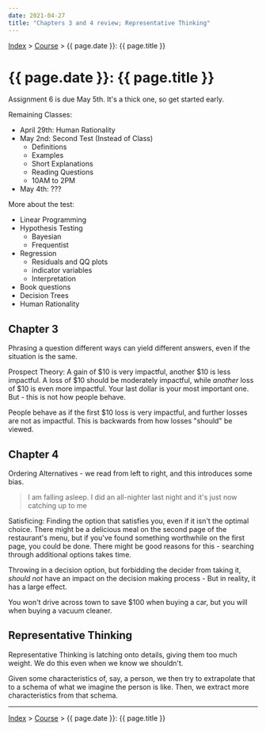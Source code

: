 ```yaml
---
date: 2021-04-27
title: "Chapters 3 and 4 review; Representative Thinking"
---
```


[Index](../../../index.md) > [Course](./index.md) > {{ page.date }}: {{ page.title }}

# {{ page.date }}: {{ page.title }}

Assignment 6 is due May 5th. It's a thick one, so get started early.

Remaining Classes:

- April 29th: Human Rationality
- May 2nd: Second Test (Instead of Class)
    - Definitions
    - Examples
    - Short Explanations
    - Reading Questions
    - 10AM to 2PM
- May 4th: ???

More about the test:
- Linear Programming
- Hypothesis Testing
    - Bayesian
    - Frequentist
- Regression
    - Residuals and QQ plots
    - indicator variables
    - Interpretation
- Book questions
- Decision Trees
- Human Rationality

## Chapter 3

Phrasing a question different ways can yield different answers, even if the situation is the same.

Prospect Theory: A gain of $10 is very impactful, another $10 is less impactful. A loss of $10 should be moderately impactful, while *another* loss of $10 is even more impactful. Your last dollar is your most important one. But - this is not how people behave.

People behave as if the first $10 loss is very impactful, and further losses are not as impactful. This is backwards from how losses "should" be viewed.

## Chapter 4

Ordering Alternatives - we read from left to right, and this introduces some bias.

> I am falling asleep. I did an all-nighter last night and it's just now catching up to me

Satisficing: Finding the option that satisfies you, even if it isn't the optimal choice. There might be a delicious meal on the second page of the restaurant's menu, but if you've found something worthwhile on the first page, you could be done. There might be good reasons for this - searching through additional options takes time.

Throwing in a decision option, but forbidding the decider from taking it, *should not* have an impact on the decision making process - But in reality, it has a large effect.

You won't drive across town to save $100 when buying a car, but you will when buying a vacuum cleaner.

## Representative Thinking

Representative Thinking is latching onto details, giving them too much weight. We do this even when we know we shouldn't.

Given some characteristics of, say, a person, we then try to extrapolate that to a schema of what we imagine the person is like. Then, we extract more characteristics from that schema.

---

[Index](../../../index.md) > [Course](./index.md) > {{ page.date }}: {{ page.title }}
